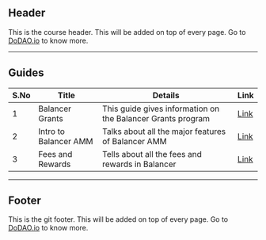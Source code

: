 ## Header
This is the course header. This will be added on top of every page. Go to [DoDAO.io](https://www.dodao.io) to know more.

---

## Guides

| S.No        | Title       |  Details  |  Link  |
| ----------- | ----------- |----------- | ----------- |
| 1      | Balancer Grants | This guide gives information on the Balancer Grants program |  [Link](generated/markdown/balancer-grants-program.md) |
 | 2      | Intro to Balancer AMM | Talks about all the major features of Balancer AMM |  [Link](generated/markdown/intro-to-balancer-amm-balancer.md) |
 | 3      | Fees and Rewards | Tells about all the fees and rewards in Balancer |  [Link](generated/markdown/fees-and-rewards-balancer.md) |

---
## Footer
This is the git footer. This will be added on top of every page. Go to [DoDAO.io](https://www.dodao.io) to know more.
 